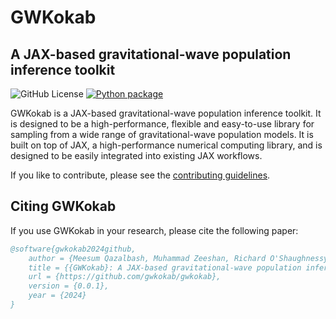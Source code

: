 # GWKokab

## A JAX-based gravitational-wave population inference toolkit

![GitHub License](https://img.shields.io/github/license/gwkokab/gwkokab)
[![Python package](https://github.com/gwkokab/gwkokab/actions/workflows/python-package.yml/badge.svg?branch=main)](https://github.com/gwkokab/gwkokab/actions/workflows/python-package.yml)

GWKokab is a JAX-based gravitational-wave population inference toolkit. It is designed to be a high-performance, flexible and easy-to-use library for sampling from a wide range of gravitational-wave population models. It is built on top of JAX, a high-performance numerical computing library, and is designed to be easily integrated into existing JAX workflows.

If you like to contribute, please see the [contributing guidelines](docs/contributing/contributing.md).

## Citing GWKokab

If you use GWKokab in your research, please cite the following paper:

```bibtex
@software{gwkokab2024github,
    author = {Meesum Qazalbash, Muhammad Zeeshan, Richard O'Shaughnessy},
    title = {{GWKokab}: A JAX-based gravitational-wave population inference},
    url = {https://github.com/gwkokab/gwkokab},
    version = {0.0.1},
    year = {2024}
}
```
